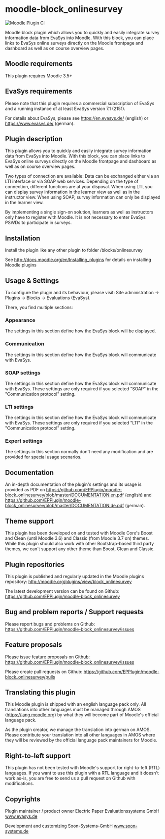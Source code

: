 moodle-block_onlinesurvey
=========================

[![Moodle Plugin CI](https://github.com/EPPlugin/moodle-block_onlinesurvey/workflows/Moodle%20Plugin%20CI/badge.svg?branch=master)](https://github.com/EPPlugin/moodle-block_onlinesurvey/actions?query=workflow%3A%22Moodle+Plugin+CI%22+branch%3Amaster)

Moodle block plugin which allows you to quickly and easily integrate survey information data from EvaSys into Moodle. With this block, you can place links to EvaSys online surveys directly on the Moodle frontpage and dashboard as well as on course overview pages.


Moodle requirements
-------------------

This plugin requires Moodle 3.5+


EvaSys requirements
-------------------

Please note that this plugin requires a commercial subscription of EvaSys and a running instance of at least EvaSys version 7.1 (2151).

For details about EvaSys, please see
https://en.evasys.de/ (english) or
https://www.evasys.de/ (german).


Plugin description
------------------

This plugin allows you to quickly and easily integrate survey information data from EvaSys into Moodle. With this block, you can place links to EvaSys online surveys directly on the Moodle frontpage and dashboard as well as on course overview pages.

Two types of connection are available: Data can be exchanged either via an LTI interface or via SOAP web services. Depending on the type of connection, different functions are at your disposal. When using LTI, you can display survey information in the learner view as well as in the instructor view. When using SOAP, survey information can only be displayed in the learner view.

By implementing a single sign-on solution, learners as well as instructors only have to register with Moodle. It is not necessary to enter EvaSys PSWDs to participate in surveys.


Installation
------------

Install the plugin like any other plugin to folder
/blocks/onlinesurvey

See http://docs.moodle.org/en/Installing_plugins for details on installing Moodle plugins


Usage & Settings
----------------

To configure the plugin and its behaviour, please visit:
Site administration -> Plugins -> Blocks -> Evaluations (EvaSys).

There, you find multiple sections:

### Appearance

The settings in this section define how the EvaSys block will be displayed.

### Communication

The settings in this section define how the EvaSys block will communicate with EvaSys.

### SOAP settings

The settings in this section define how the EvaSys block will communicate with EvaSys.
These settings are only required if you selected "SOAP" in the "Communication protocol" setting.

### LTI settings

The settings in this section define how the EvaSys block will communicate with EvaSys.
These settings are only required if you selected "LTI" in the "Communication protocol" setting.

### Expert settings

The settings in this section normally don't need any modification and are provided for special usage scenarios.


Documentation
-------------

An in-depth documentation of the plugin's settings and its usage is provided as PDF on
https://github.com/EPPlugin/moodle-block_onlinesurvey/blob/master/DOCUMENTATION.en.pdf (english) and
https://github.com/EPPlugin/moodle-block_onlinesurvey/blob/master/DOCUMENTATION.de.pdf (german).


Theme support
-------------
This plugin has been developed on and tested with Moodle Core's Boost and Clean (until Moodle 3.6) and Classic (from Moodle 3.7 on) themes.
While this plugin should also work with other Bootstrap-based third party themes, we can't support any other theme than Boost, Clean and Classic.


Plugin repositories
-------------------

This plugin is published and regularly updated in the Moodle plugins repository:
http://moodle.org/plugins/view/block_onlinesurvey

The latest development version can be found on Github:
https://github.com/EPPlugin/moodle-block_onlinesurvey


Bug and problem reports / Support requests
------------------------------------------

Please report bugs and problems on Github:
https://github.com/EPPlugin/moodle-block_onlinesurvey/issues


Feature proposals
-----------------

Please issue feature proposals on Github:
https://github.com/EPPlugin/moodle-block_onlinesurvey/issues

Please create pull requests on Github:
https://github.com/EPPlugin/moodle-block_onlinesurvey/pulls


Translating this plugin
-----------------------

This Moodle plugin is shipped with an english language pack only. All translations into other languages must be managed through AMOS (https://lang.moodle.org) by what they will become part of Moodle's official language pack.

As the plugin creator, we manage the translation into german on AMOS. Please contribute your translation into all other languages in AMOS where they will be reviewed by the official language pack maintainers for Moodle.


Right-to-left support
---------------------

This plugin has not been tested with Moodle's support for right-to-left (RTL) languages.
If you want to use this plugin with a RTL language and it doesn't work as-is, you are free to send us a pull request on Github with modifications.


Copyrights
----------

Plugin maintainer / product owner
Electric Paper Evaluationssysteme GmbH
www.evasys.de

Development and customizing
Soon-Systems-GmbH
www.soon-systems.de
